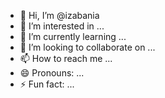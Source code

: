 - 👋 Hi, I’m @izabania
- 👀 I’m interested in ...
- 🌱 I’m currently learning ...
- 💞️ I’m looking to collaborate on ...
- 📫 How to reach me ...
- 😄 Pronouns: ...
- ⚡ Fun fact: ...

<!---
izabania/izabania is a ✨ special ✨ repository because its `README.md` (this file) appears on your GitHub profile.
You can click the Preview link to take a look at your changes.
--->
